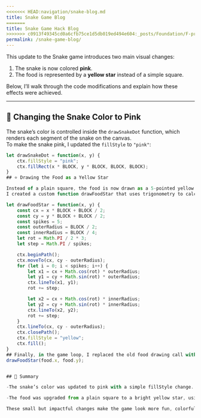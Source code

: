 ```yaml
---
<<<<<<< HEAD:navigation/snake-blog.md
title: Snake Game Blog
=======
title: Snake Game Hack Blog
>>>>>>> c0913f49345cd0a6cfb75ce1d5db019ed494e604:_posts/Foundation/F-projects/2025-09-16-snake-blog.md
permalink: /snake-game-blog/
---
```


This update to the Snake game introduces two main visual changes:  
1. The snake is now colored **pink**.  
2. The food is represented by a **yellow star** instead of a simple square.  

Below, I’ll walk through the code modifications and explain how these effects were achieved.

---

## 🎨 Changing the Snake Color to Pink

The snake’s color is controlled inside the `drawSnakeDot` function, which renders each segment of the snake on the canvas.  
To make the snake pink, I updated the `fillStyle` to `"pink"`:

```js
let drawSnakeDot = function(x, y) {
    ctx.fillStyle = "pink";
    ctx.fillRect(x * BLOCK, y * BLOCK, BLOCK, BLOCK);
}
## ⭐ Drawing the Food as a Yellow Star

Instead of a plain square, the food is now drawn as a 5-pointed yellow star.
I created a custom function drawFoodStar that uses trigonometry to calculate the star’s points:

let drawFoodStar = function(x, y) {
    const cx = x * BLOCK + BLOCK / 2;
    const cy = y * BLOCK + BLOCK / 2;
    const spikes = 5;
    const outerRadius = BLOCK / 2;
    const innerRadius = BLOCK / 4;
    let rot = Math.PI / 2 * 3;
    let step = Math.PI / spikes;

    ctx.beginPath();
    ctx.moveTo(cx, cy - outerRadius);
    for (let i = 0; i < spikes; i++) {
        let x1 = cx + Math.cos(rot) * outerRadius;
        let y1 = cy + Math.sin(rot) * outerRadius;
        ctx.lineTo(x1, y1);
        rot += step;

        let x2 = cx + Math.cos(rot) * innerRadius;
        let y2 = cy + Math.sin(rot) * innerRadius;
        ctx.lineTo(x2, y2);
        rot += step;
    }
    ctx.lineTo(cx, cy - outerRadius);
    ctx.closePath();
    ctx.fillStyle = "yellow";
    ctx.fill();
}
## Finally, in the game loop, I replaced the old food drawing call with:
drawFoodStar(food.x, food.y);


## 📌 Summary

-The snake’s color was updated to pink with a simple fillStyle change.

-The food was upgraded from a plain square to a bright yellow star, using custom trigonometry-based drawing logic.

These small but impactful changes make the game look more fun, colorful, and engaging. 